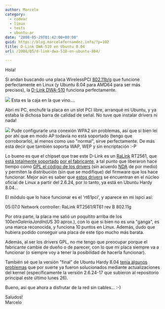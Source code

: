 ```yaml
---
author: Marcelo
category:
  - codear
  - linux
  - tests
  - ubuntu-ar
date: "2008-05-29T01:42:00+00:00"
guid: https://blog.marcelofernandez.info/?p=102
title: D-Link DWA-510 en Ubuntu 8.04
url: /2008/05/d-link-dwa-510-en-ubuntu-804/

---
```

Hola!

Si andan buscando una placa WirelessPCI [802.11b/g](http://es.wikipedia.org/wiki/802.11) que funcione perfectamente en Linux (y Ubuntu 8.04 para AMD64 para ser más precisos), la [D-Link DWA-510](http://www.dlinkla.com/home/productos/producto.jsp?idp=1009) funciona perfectamente.

[![](http://1.bp.blogspot.com/_nDZ247g0qSM/SD4V3RZredI/AAAAAAAABD4/Zny3blkRH-c/s400/D-Link_caja.jpg)](http://1.bp.blogspot.com/_nDZ247g0qSM/SD4V3RZredI/AAAAAAAABD4/Zny3blkRH-c/s1600-h/D-Link_caja.jpg) Esta es la caja en la que vino....

Abrí mi PC, enchufé la placa en un slot PCI libre, arranqué mi Ubuntu, y ya estaba la dichosa barra de calidad de señal. No tuve que instalar drivers ni nada!

[![](http://2.bp.blogspot.com/_nDZ247g0qSM/SD4XihZreeI/AAAAAAAABEA/_StJ_bH3RC4/s400/Wireless_sshot.png)](http://2.bp.blogspot.com/_nDZ247g0qSM/SD4XihZreeI/AAAAAAAABEA/_StJ_bH3RC4/s1600-h/Wireless_sshot.png) Pude configurarle una conexión WPA2 sin problemas, así que si bien leí por ahí que en modo AP todavía no está soportado (tengo que corroborarlo), al menos como uso "normal", sirve perfectamente. De más está decir que también soporta WAP, WEP y sin encriptación :-P

Lo bueno es que el chipset que trae este D-Link es un [RaLink](http://www.ralinktech.com/) RT2561, que [está totalmente soportado](http://en.wikipedia.org/wiki/Ralink) [por el fabricante](http://www.ralinktech.com/ralink/Home/Support/Linux.html), a tal punto que liberaron hace tiempo como [GPL el código de los drivers](http://en.wikipedia.org/wiki/Comparison_of_open_source_wireless_drivers) (sin acuerdo [NDA](http://es.wikipedia.org/wiki/NDA) de por medio) y permiten la distribución (sin que se modifique) del firmware que los hace funcionar. Mejor aún es saber que [estos drivers](http://rt2x00.serialmonkey.com/) se encuentran en el núcleo oficial de Linux a partir del 2.6.24, por lo tanto, ya está en Ubuntu Hardy 8.04...

El módulo que lo hace funcionar es el 'rt61pci', y aparece en mi lspci así:

05:07.0 Network controller: RaLink RT2561/RT61 rev B 802.11g

Por otra parte, la placa me salió un poquitito arriba de los $100 en Galería Jardín (U$S 30 aprox.), con lo que si bien no es una "ganga", es una marca reconocida, y funciona 10 puntos en Linux. Además, dudo que hubiera podido conseguir una placa de este tipo mucho más barata.

Además, al ser los drivers GPL, no me tengo que preocupar porque el fabricante cambie de dueño o de parecer, con lo que mi placa siempre va a funcionar (o siempre voy a tener la posibilidad de hacerla funcionar).

También sé que la versión "final" de Ubuntu Hardy 8.04 [tenía algunos](https://bugs.launchpad.net/ubuntu/+source/linux-backports-modules-2.6.24/+bug/194650) [problemas](https://launchpad.net/ubuntu/+bugs?field.searchtext=rt61&orderby=-importance&search=Search&field.status%3Alist=NEW&field.status%3Alist=INCOMPLETE_WITH_RESPONSE&field.status%3Alist=INCOMPLETE_WITHOUT_RESPONSE&field.status%3Alist=CONFIRMED&field.status%3Alist=TRIAGED&field.status%3Alist=INPROGRESS&field.status%3Alist=FIXCOMMITTED&field.assignee=&field.bug_reporter=&field.omit_dupes=on&field.has_patch=&field.has_no_package=) que por suerte ya fueron solucionados mediante actualizaciones del kernel (específicamente la versión 2.6.24-17 que subieron al repositorio principal este último lunes 26).

Bueno, asi que ahora a disfrutar de la red sin cables... :-)

Saludos!  
Marcelo
